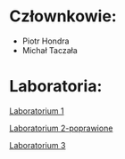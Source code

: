 # Człownkowie:
* Piotr Hondra
* Michał Taczała

# Laboratoria:

<a href="https://github.com/pw-eiti-anro-21l/hondra_taczala/wiki/Laboratorium-1">Laboratorium 1</a>

<a href="https://github.com/pw-eiti-anro-21l/hondra_taczala/wiki/Laboratorium-2---poprawione">Laboratorium 2-poprawione</a>

<a href="https://github.com/pw-eiti-anro-21l/hondra_taczala/wiki/Laboratorium-3">Laboratorium 3</a>
